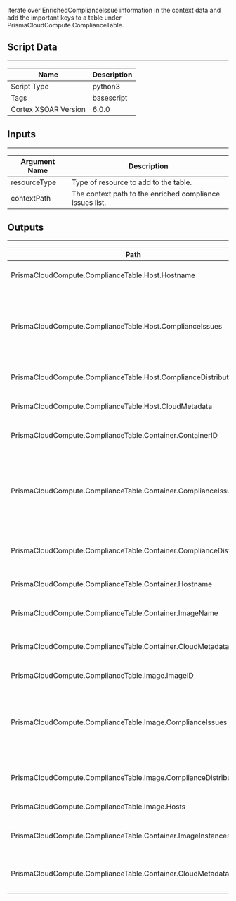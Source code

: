 Iterate over EnrichedComplianceIssue information in the context data and add the important keys to a table under PrismaCloudCompute.ComplianceTable.

## Script Data

---

| **Name** | **Description** |
| --- | --- |
| Script Type | python3 |
| Tags | basescript |
| Cortex XSOAR Version | 6.0.0 |

## Inputs

---

| **Argument Name** | **Description** |
| --- | --- |
| resourceType | Type of resource to add to the table. |
| contextPath | The context path to the enriched compliance issues list. |

## Outputs

---

| **Path**                                                            | **Description** | **Type** |
|---------------------------------------------------------------------| --- | --- |
| PrismaCloudCompute.ComplianceTable.Host.Hostname                    | Hostname id of the host. | String |
| PrismaCloudCompute.ComplianceTable.Host.ComplianceIssues            | Compliance issue records related to the host. Updated in every iteration. | Array |
| PrismaCloudCompute.ComplianceTable.Host.ComplianceDistribution      | Compliance distribution of the host. | Dictionary |
| PrismaCloudCompute.ComplianceTable.Host.CloudMetadata               | Cloud metadata of the host. | Dictionary |
| PrismaCloudCompute.ComplianceTable.Container.ContainerID            | Container id of the container. | String |
| PrismaCloudCompute.ComplianceTable.Container.ComplianceIssues       | Compliance issue records related to the container. Updated in every iteration. | Array |
| PrismaCloudCompute.ComplianceTable.Container.ComplianceDistribution | Compliance distribution of the container. | Dictionary |
| PrismaCloudCompute.ComplianceTable.Container.Hostname               | Hostname of the container. | String |
| PrismaCloudCompute.ComplianceTable.Container.ImageName              | Image name of the container. | String |
| PrismaCloudCompute.ComplianceTable.Container.CloudMetadata          | Cloud metadata of the container. | Dictionary |
| PrismaCloudCompute.ComplianceTable.Image.ImageID                    | Image id of the image. | String |
| PrismaCloudCompute.ComplianceTable.Image.ComplianceIssues           | Compliance issue records related to the image. Updated in every iteration. | Array |
| PrismaCloudCompute.ComplianceTable.Image.ComplianceDistribution     | Compliance distribution of the image. | Dictionary |
| PrismaCloudCompute.ComplianceTable.Image.Hosts                      | Hosts of the image. | Array |
| PrismaCloudCompute.ComplianceTable.Container.ImageInstances         | Image instances of the image. | Array |
| PrismaCloudCompute.ComplianceTable.Container.CloudMetadata          | Cloud metadata of the image. | Dictionary |
